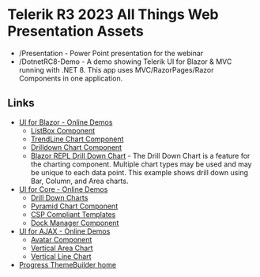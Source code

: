 # Telerik R3 2023 All Things Web Presentation Assets

* /Presentation - Power Point presentation for the webinar
* /DotnetRC8-Demo - A demo showing Telerik UI for Blazor & MVC running with .NET 8. This app uses MVC/RazorPages/Razor Components in one application.

## Links

* [UI for Blazor - Online Demos](https://demos.telerik.com/blazor-ui)
    * [ListBox Component](https://demos.telerik.com/blazor-ui/listbox/overview)
    * [TrendLine Chart Component](https://demos.telerik.com/blazor-ui/chart/trendline-chart)
    * [Drilldown Chart Component](https://demos.telerik.com/blazor-ui/chart/drilldown-chart)
    * [Blazor REPL Drill Down Chart](https://blazorrepl.telerik.com/GdbaGubg41re4rRd02) - The Drill Down Chart is a feature for the charting component. Multiple chart types may be used and may be unique to each data point. This example shows drill down using Bar, Column, and Area charts.
* [UI for Core - Online Demos](https://demos.telerik.com/aspnet-core/)
    * [Drill Down Charts](https://demos.telerik.com/aspnet-core/drilldown-charts)
    * [Pyramid Chart Component](https://demos.telerik.com/aspnet-core/pyramid-charts)
    * [CSP Compliant Templates](https://demos.telerik.com/aspnet-core/template)
    * [Dock Manager Component](https://demos.telerik.com/aspnet-core/dockmanager)
* [UI for AJAX - Online Demos](https://demos.telerik.com/aspnet-ajax)
    * [Avatar Component](https://demos.telerik.com/aspnet-ajax/avatar/overview/defaultcs.aspx)
    * [Vertical Area Chart](https://demos.telerik.com/aspnet-ajax/htmlchart/examples/charttypes/verticalareachart/defaultcs.aspx)
    * [Vertical Line Chart](https://demos.telerik.com/aspnet-ajax/htmlchart/examples/charttypes/verticallinechart/defaultcs.aspx)
* [Progress ThemeBuilder home](https://themebuilder.telerik.com/)